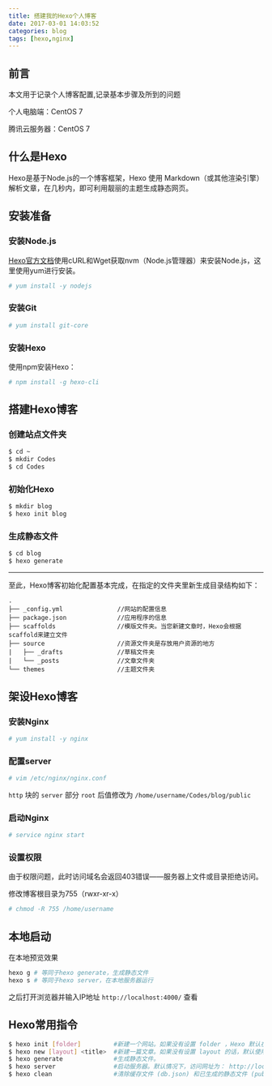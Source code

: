 ```yaml
---
title: 搭建我的Hexo个人博客
date: 2017-03-01 14:03:52
categories: blog
tags: [hexo,nginx]
---
```

## __前言__
本文用于记录个人博客配置,记录基本步骤及所到的问题

个人电脑端：CentOS 7

腾讯云服务器：CentOS 7

## __什么是Hexo__
Hexo是基于Node.js的一个博客框架，Hexo 使用 Markdown（或其他渲染引擎）解析文章，在几秒内，即可利用靓丽的主题生成静态网页。

## __安装准备__
### __安装Node.js__
[Hexo官方文档](https://hexo.io/zh-cn/docs/index.html)使用cURL和Wget获取nvm（Node.js管理器）来安装Node.js，这里使用yum进行安装。
```bash
# yum install -y nodejs
```

### __安装Git__
```bash
# yum install git-core
```
### __安装Hexo__
使用npm安装Hexo：
```bash
# npm install -g hexo-cli
```
<!--more-->
## __搭建Hexo博客__
### __创建站点文件夹__
```bash
$ cd ~
$ mkdir Codes
$ cd Codes
```
### __初始化Hexo__
```bash
$ mkdir blog
$ hexo init blog
```

### __生成静态文件__
```bash
$ cd blog
$ hexo generate
```
***
至此，Hexo博客初始化配置基本完成，在指定的文件夹里新生成目录结构如下：
```
.
├── _config.yml               //网站的配置信息
├── package.json              //应用程序的信息
├── scaffolds                 //模版文件夹。当您新建文章时，Hexo会根据scaffold来建立文件
├── source                    //资源文件夹是存放用户资源的地方
|   ├── _drafts               //草稿文件夹
|   └── _posts                //文章文件夹
└── themes                    //主题文件夹    
```

## __架设Hexo博客__
### __安装Nginx__
```bash
# yum install -y nginx
```
### __配置server__
```bash
# vim /etc/nginx/nginx.conf
```
`http` 块的 `server` 部分 `root` 后值修改为 `/home/username/Codes/blog/public`

### __启动Nginx__
```bash
# service nginx start
```
### __设置权限__
由于权限问题，此时访问域名会返回403错误——服务器上文件或目录拒绝访问。

修改博客根目录为755（rwxr-xr-x）

```bash
# chmod -R 755 /home/username
```

## __本地启动__
在本地预览效果
```bash
hexo g # 等同于hexo generate，生成静态文件
hexo s # 等同于hexo server，在本地服务器运行
```

之后打开浏览器并输入IP地址 `http://localhost:4000/` 查看

## __Hexo常用指令__
```bash
$ hexo init [folder]         #新建一个网站。如果没有设置 folder ，Hexo 默认在目前的文件夹建立网站。
$ hexo new [layout] <title>  #新建一篇文章。如果没有设置 layout 的话，默认使用 _config.yml 中的 default_layout 参数代替。
$ hexo generate              #生成静态文件。
$ hexo server                #启动服务器。默认情况下，访问网址为： http://localhost:4000/。
$ hexo clean                 #清除缓存文件 (db.json) 和已生成的静态文件 (public)。
```
